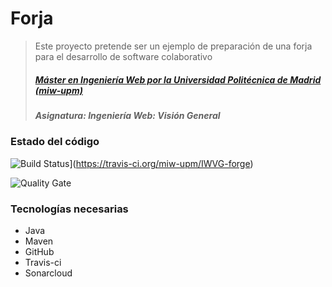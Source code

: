 # Forja
> Este proyecto pretende ser un ejemplo de preparación de una forja para el desarrollo de software colaborativo
> ##### [Máster en Ingeniería Web por la Universidad Politécnica de Madrid (miw-upm)](http://miw.etsisi.upm.es)
> ##### Asignatura: *Ingeniería Web: Visión General*

### Estado del código
![Build Status](https://travis-ci.org/miw-upm/IWVG-forge.svg?branch=develop)](https://travis-ci.org/miw-upm/IWVG-forge)

![Quality Gate](https://sonarcloud.io/api/project_badges/measure?project=es.upm.miw%3AIWVG-forge&metric=alert_status)


### Tecnologías necesarias
* Java
* Maven
* GitHub
* Travis-ci
* Sonarcloud

